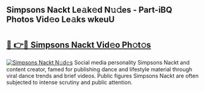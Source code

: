 ## Simpsons Nackt Le𝚊k𝚎d N𝚞𝚍es - Part-iBQ Photos Vid𝚎o Le𝚊ks wkeuU

# <h2><a href="http://fb2suz.evod.top/?m=Simpsons+Nackt">🔗 👉🔴 Simpsons Nackt Vid𝚎o Ph𝚘t𝚘s</a></h2>

[![Simpsons Nackt N𝚞d𝚎s](https://i.imgur.com/8V9OHl7.gif)](http://fb2suz.evod.top/?m=Simpsons+Nackt)
Social media personality Simpsons Nackt and content creator, famed for publishing dance and lifestyle material through viral dance trends and brief videos. Public figures Simpsons Nackt are often subjected to intense scrutiny and public attention. 
